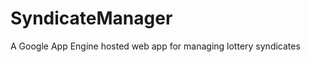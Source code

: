 SyndicateManager
================

A Google App Engine hosted web app for managing lottery syndicates
